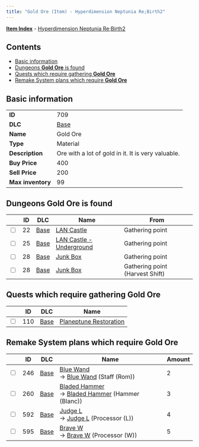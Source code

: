 ```yaml
---
title: "Gold Ore (Item) - Hyperdimension Neptunia Re;Birth2"
---
```


[**Item Index**](/neptunia/rb2/item/index.html) - [Hyperdimension Neptunia Re;Birth2](/neptunia/rb2)

## Contents

- [Basic information](#basic-information)
- [Dungeons **Gold Ore** is found](#dungeons-gold-ore-is-found)
- [Quests which require gathering **Gold Ore**](#quests-which-require-gathering-gold-ore)
- [Remake System plans which require **Gold Ore**](#remake-system-plans-which-require-gold-ore)

## Basic information

|   |   |
| -- | -- |
| **ID** | 709 |
| **DLC** | [Base](/neptunia/rb2/dlc/0-base.html) |
| **Name** | Gold Ore |
| **Type** | Material |
| **Description** | Ore with a lot of gold in it. It is very valuable. |
| **Buy Price** | 400 |
| **Sell Price** | 200 |
| **Max inventory** | 99 |

## Dungeons **Gold Ore** is found

|    | ID | DLC | Name | From |
| -- | -- | --- | ---- | ---- |
| <input type="checkbox" id="rb2-dungeon-0-22" class="trackbox" /> | 22 | [Base](/neptunia/rb2/dlc/0-base.html) | [LAN Castle](/neptunia/rb2/dungeon/0-22-lan-castle.html) | Gathering point |
| <input type="checkbox" id="rb2-dungeon-0-25" class="trackbox" /> | 25 | [Base](/neptunia/rb2/dlc/0-base.html) | [LAN Castle - Underground](/neptunia/rb2/dungeon/0-25-lan-castle-underground.html) | Gathering point |
| <input type="checkbox" id="rb2-dungeon-0-28" class="trackbox" /> | 28 | [Base](/neptunia/rb2/dlc/0-base.html) | [Junk Box ](/neptunia/rb2/dungeon/0-28-junk-box.html) | Gathering point |
| <input type="checkbox" id="rb2-dungeon-0-28" class="trackbox" /> | 28 | [Base](/neptunia/rb2/dlc/0-base.html) | [Junk Box ](/neptunia/rb2/dungeon/0-28-junk-box.html) | Gathering point (Harvest Shift) |

## Quests which require gathering **Gold Ore**

|    | ID | DLC | Name |
| -- | -- | --- | ---- |
| <input type="checkbox" id="rb2-quest-0-110" class="trackbox" /> | 110 | [Base](/neptunia/rb2/dlc/0-base.html) | [Planeptune Restoration](/neptunia/rb2/quest/0-110-planeptune-restoration.html) |

## Remake System plans which require **Gold Ore**

|    | ID | DLC | Name | Amount |
| -- | -- | --- | ---- | ------ |
| <input type="checkbox" id="rb2-remake-0-246" class="trackbox" /> | 246 | [Base](/neptunia/rb2/dlc/0-base.html) | [Blue Wand](/neptunia/rb2/remake/0-246-blue-wand.html)<br />→ [Blue Wand](/neptunia/rb2/item/0-1157-blue-wand.html) (Staff (Rom)) | 2 |
| <input type="checkbox" id="rb2-remake-0-260" class="trackbox" /> | 260 | [Base](/neptunia/rb2/dlc/0-base.html) | [Bladed Hammer](/neptunia/rb2/remake/0-260-bladed-hammer.html)<br />→ [Bladed Hammer](/neptunia/rb2/item/0-1220-bladed-hammer.html) (Hammer (Blanc)) | 3 |
| <input type="checkbox" id="rb2-remake-0-592" class="trackbox" /> | 592 | [Base](/neptunia/rb2/dlc/0-base.html) | [Judge L](/neptunia/rb2/remake/0-592-judge-l.html)<br />→ [Judge L](/neptunia/rb2/item/0-3379-judge-l.html) (Processor (L)) | 4 |
| <input type="checkbox" id="rb2-remake-0-595" class="trackbox" /> | 595 | [Base](/neptunia/rb2/dlc/0-base.html) | [Brave W](/neptunia/rb2/remake/0-595-brave-w.html)<br />→ [Brave W](/neptunia/rb2/item/0-3382-brave-w.html) (Processor (W)) | 5 |
